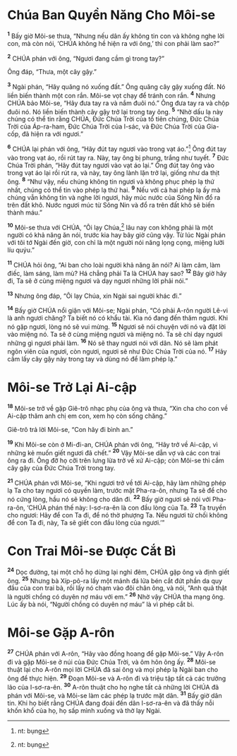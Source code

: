 

# Chúa Ban Quyền Năng Cho Môi-se
<sup><b>1</b></sup> Bấy giờ Môi-se thưa, “Nhưng nếu dân ấy không tin con và không nghe lời con, mà còn nói, ‘CHÚA không hề hiện ra với ông,’ thì con phải làm sao?”

<sup><b>2</b></sup> CHÚA phán với ông, “Ngươi đang cầm gì trong tay?”

Ông đáp, “Thưa, một cây gậy.”

<sup><b>3</b></sup> Ngài phán, “Hãy quăng nó xuống đất.” Ông quăng cây gậy xuống đất. Nó liền biến thành một con rắn. Môi-se vọt chạy để tránh con rắn. <sup><b>4</b></sup> Nhưng CHÚA bảo Môi-se, “Hãy đưa tay ra và nắm đuôi nó.” Ông đưa tay ra và chộp đuôi nó. Nó liền biến thành cây gậy trở lại trong tay ông. <sup><b>5</b></sup> “Nhờ dấu lạ này chúng có thể tin rằng CHÚA, Đức Chúa Trời của tổ tiên chúng, Đức Chúa Trời của Áp-ra-ham, Đức Chúa Trời của I-sác, và Đức Chúa Trời của Gia-cốp, đã hiện ra với ngươi.”

<sup><b>6</b></sup> CHÚA lại phán với ông, “Hãy đút tay ngươi vào trong vạt áo.”[^1] Ông đút tay vào trong vạt áo, rồi rút tay ra. Này, tay ông bị phung, trắng như tuyết. <sup><b>7</b></sup> Đức Chúa Trời phán, “Hãy đút tay ngươi vào vạt áo lại.” Ông đút tay ông vào trong vạt áo lại rồi rút ra, và này, tay ông lành lặn trở lại, giống như da thịt ông. <sup><b>8</b></sup> “Như vậy, nếu chúng không tin ngươi và không phục phép lạ thứ nhất, chúng có thể tin vào phép lạ thứ hai. <sup><b>9</b></sup> Nếu với cả hai phép lạ ấy mà chúng vẫn không tin và nghe lời ngươi, hãy múc nước của Sông Nin đổ ra trên đất khô. Nước ngươi múc từ Sông Nin và đổ ra trên đất khô sẽ biến thành máu.”

<sup><b>10</b></sup> Môi-se thưa với CHÚA, “Ôi lạy Chúa,[^1] lâu nay con không phải là một người có khả năng ăn nói, trước kia hay bây giờ cũng vậy. Từ lúc Ngài phán với tôi tớ Ngài đến giờ, con chỉ là một người nói năng lọng cọng, miệng lưỡi líu quýu.”

<sup><b>11</b></sup> CHÚA hỏi ông, “Ai ban cho loài người khả năng ăn nói? Ai làm câm, làm điếc, làm sáng, làm mù? Há chẳng phải Ta là CHÚA hay sao? <sup><b>12</b></sup> Bây giờ hãy đi, Ta sẽ ở cùng miệng ngươi và dạy ngươi những lời phải nói.”

<sup><b>13</b></sup> Nhưng ông đáp, “Ôi lạy Chúa, xin Ngài sai người khác đi.”

<sup><b>14</b></sup> Bấy giờ CHÚA nổi giận với Môi-se; Ngài phán, “Có phải A-rôn người Lê-vi là anh ngươi chăng? Ta biết nó có khẩu tài. Kìa nó đang đến thăm ngươi. Khi nó gặp ngươi, lòng nó sẽ vui mừng. <sup><b>15</b></sup> Ngươi sẽ nói chuyện với nó và đặt lời vào miệng nó. Ta sẽ ở cùng miệng ngươi và miệng nó. Ta sẽ chỉ dạy ngươi những gì ngươi phải làm. <sup><b>16</b></sup> Nó sẽ thay ngươi nói với dân. Nó sẽ làm phát ngôn viên của ngươi, còn ngươi, ngươi sẽ như Đức Chúa Trời của nó. <sup><b>17</b></sup> Hãy cầm lấy cây gậy này trong tay và dùng nó để làm phép lạ.”

# Môi-se Trở Lại Ai-cập
<sup><b>18</b></sup> Môi-se trở về gặp Giê-trô nhạc phụ của ông và thưa, “Xin cha cho con về Ai-cập thăm anh chị em con, xem họ còn sống chăng.”

Giê-trô trả lời Môi-se, “Con hãy đi bình an.”

<sup><b>19</b></sup> Khi Môi-se còn ở Mi-đi-an, CHÚA phán với ông, “Hãy trở về Ai-cập, vì những kẻ muốn giết ngươi đã chết.” <sup><b>20</b></sup> Vậy Môi-se dẫn vợ và các con trai ông ra đi. Ông đỡ họ cỡi trên lưng lừa trở về xứ Ai-cập; còn Môi-se thì cầm cây gậy của Đức Chúa Trời trong tay.

<sup><b>21</b></sup> CHÚA phán với Môi-se, “Khi ngươi trở về tới Ai-cập, hãy làm những phép lạ Ta cho tay ngươi có quyền làm, trước mặt Pha-ra-ôn, nhưng Ta sẽ để cho nó cứng lòng, hầu nó sẽ không cho dân đi. <sup><b>22</b></sup> Bấy giờ ngươi sẽ nói với Pha-ra-ôn, ‘CHÚA phán thế này: I-sơ-ra-ên là con đầu lòng của Ta. <sup><b>23</b></sup> Ta truyền cho ngươi: Hãy để con Ta đi, để nó thờ phượng Ta. Nếu ngươi từ chối không để con Ta đi, này, Ta sẽ giết con đầu lòng của ngươi.’”

# Con Trai Môi-se Được Cắt Bì
<sup><b>24</b></sup> Dọc đường, tại một chỗ họ dừng lại nghỉ đêm, CHÚA gặp ông và định giết ông. <sup><b>25</b></sup> Nhưng bà Xíp-pô-ra lấy một mảnh đá lửa bén cắt đứt phần da quy đầu của con trai bà, rồi lấy nó chạm vào đôi chân ông, và nói, “Anh quả thật là người chồng có duyên nợ máu với em.” <sup><b>26</b></sup> Nhờ vậy CHÚA tha mạng ông. Lúc ấy bà nói, “Người chồng có duyên nợ máu” là vì phép cắt bì.

# Môi-se Gặp A-rôn
<sup><b>27</b></sup> CHÚA phán với A-rôn, “Hãy vào đồng hoang để gặp Môi-se.” Vậy A-rôn đi và gặp Môi-se ở núi của Đức Chúa Trời, và ôm hôn ông ấy. <sup><b>28</b></sup> Môi-se thuật lại cho A-rôn mọi lời CHÚA đã sai ông và mọi phép lạ Ngài ban cho ông để thực hiện. <sup><b>29</b></sup> Đoạn Môi-se và A-rôn đi và triệu tập tất cả các trưởng lão của I-sơ-ra-ên. <sup><b>30</b></sup> A-rôn thuật cho họ nghe tất cả những lời CHÚA đã phán với Môi-se, và Môi-se làm các phép lạ trước mặt dân. <sup><b>31</b></sup> Bấy giờ dân tin. Khi họ biết rằng CHÚA đang đoái đến dân I-sơ-ra-ên và đã thấy nỗi khốn khổ của họ, họ sấp mình xuống và thờ lạy Ngài.

[^1]: nt: bụng
[^1]: nt: Adonai
